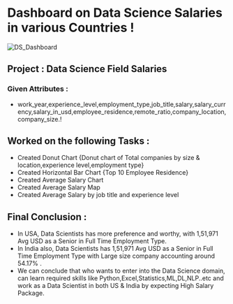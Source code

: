 # Dashboard on Data Science Salaries in various Countries !
![DS_Dashboard](https://github.com/gouriram/Tableau_Dashboard/assets/111121699/5becda18-5c59-4514-bdfc-1ccc4d2269b0)
## Project : Data Science Field Salaries
### Given Attributes :
- work_year,experience_level,employment_type,job_title,salary,salary_currency,salary_in_usd,employee_residence,remote_ratio,company_location,company_size.!
## Worked on the following Tasks :
- Created Donut Chart {Donut chart of Total companies by size & location,experience level,employment type}
- Created Horizontal Bar Chart {Top 10 Employee Residence}
- Created Average Salary Chart 
- Created Average Salary Map
- Created Average Salary by job title and experience level
## Final Conclusion :
- In USA, Data Scientists has more preference and worthy, with 1,51,971 Avg USD as a Senior in Full Time Employment Type.
- In India also, Data Scientists has 1,51,971 Avg USD as a Senior in Full Time Employment Type with Large size company accounting around 54.17% .
- We can conclude that who wants to enter into the Data Science domain, can learn required skills like Python,Excel,Statistics,ML,DL,NLP..etc and work as a Data Scientist in both US & India by expecting High Salary Package.


